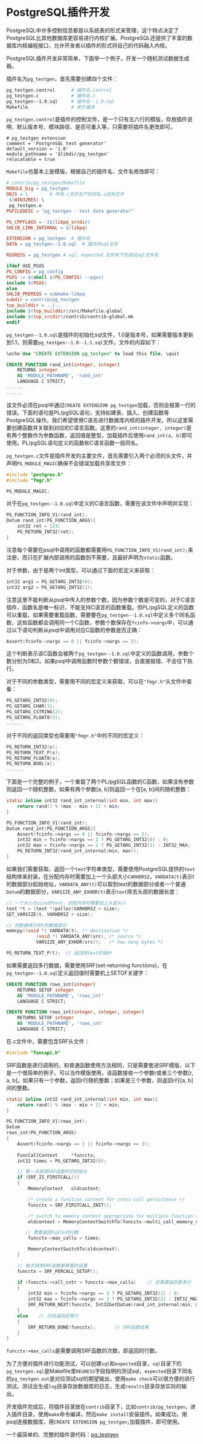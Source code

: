 # PostgreSQL插件开发

PostgreSQL中许多控制信息都是以系统表的形式来管理，这个特点决定了PostgreSQL比其他数据库更容易进行内核扩展。PostgreSQL还提供了丰富的数据库内核编程接口，允许开发者以插件的形式将自己的代码融入内核。

PostgreSQL插件开发非常简单，下面举一个例子，开发一个随机测试数据生成器。

插件名为`pg_testgen`，首先需要创建四个文件：

```bash
pg_testgen.control      # 插件名.control
pg_testgen.c            # 插件名.c
pg_testgen--1.0.sql     # 插件名--1.0.sql
Makefile                # 用于编译
```

`pg_testgen.control`是插件的控制文件，是一个只有五六行的模版，存放插件说明、默认版本号、模块路径、是否可重入等，只需要将插件名更改即可。

```
# pg_testgen extension
comment = 'PostgreSQL test generator'
default_version = '1.0'
module_pathname = '$libdir/pg_testgen'
relocatable = true
```

`Makefile`也基本上是模版，根据自己的插件名、文件名修改即可：

```makefile
# contrib/pg_testgen/Makefile
MODULE_big = pg_testgen
OBJS = \        # 所有.c文件生产的同名.o目标文件
 $(WIN32RES) \
 pg_testgen.o
PGFILEDESC = "pg_testgen - test data generator"

PG_CPPFLAGS = -I$(libpq_srcdir)
SHLIB_LINK_INTERNAL = $(libpq)

EXTENSION = pg_testgen  # 插件名
DATA = pg_testgen--1.0.sql  # 插件的sql文件

REGRESS = pg_testgen # sql、expected 文件夹下的测试sql文件名

ifdef USE_PGXS
PG_CONFIG = pg_config
PGXS := $(shell $(PG_CONFIG) --pgxs)
include $(PGXS)
else
SHLIB_PREREQS = submake-libpq
subdir = contrib/pg_testgen
top_builddir = ../..
include $(top_builddir)/src/Makefile.global
include $(top_srcdir)/contrib/contrib-global.mk
endif
```

`pg_testgen--1.0.sql`是插件的初始化sql文件，1.0是版本号，如果需要版本更新到1.1，则需要`pg_testgen--1.0--1.1.sql`文件。文件的内容如下：

```sql
\echo Use "CREATE EXTENSION pg_testgen" to load this file. \quit

CREATE FUNCTION rand_int(integer, integer)
    RETURNS integer
    AS 'MODULE_PATHNAME', 'rand_int'
    LANGUAGE C STRICT;
......
......
```

该文件必须在psql中通过`CREATE EXTENSION pg_testgen`加载，否则会报第一行的错误。下面的语句是PL/pgSQL语句，支持如建表、插入、创建函数等PostgreSQL操作。我们希望使用C语言进行数据库内核的插件开发，所以这里需要创建函数并关联到对应的C语言函数。这里的`rand_int(integer, integer)`是有两个整数作为参数函数，返回值是整型，加载插件后使用`rand_int(a, b)`即可使用。PL/pgSQL语句定义的函数和C语言函数一般同名。

`pg_testgen.c`文件是插件开发的主要文件，首先需要引入两个必须的头文件，并声明`PG_MODULE_MAGIC`确保不会错误加载共享库文件：

```c
#include "postgres.h"
#include "fmgr.h"

PG_MODULE_MAGIC;
```

对于在`pg_testgen--1.0.sql`中定义的C语言函数，需要在该文件中声明并实现：

```c
PG_FUNCTION_INFO_V1(rand_int);
Datum rand_int(PG_FUNCTION_ARGS){
    int32 ret = 123;
    PG_RETURN_INT32(ret);
}
```

注意每个需要在psql中调用的函数都需要用`PG_FUNCTION_INFO_V1(rand_int);`来注册，而只在扩展内部调用的函数则不需要，且最好声明为`static`函数。

对于参数，由于是两个int类型，可以通过下面的宏定义来获取：

```c
int32 arg1 = PG_GETARG_INT32(0);
int32 arg2 = PG_GETARG_INT32(1);
```

注意这里不能判断从psql中传入的参数个数，因为参数个数是可变的，对于C语言插件，函数名是唯一标识，不能支持C语言的函数重载。但PL/pgSQL定义的函数可以重载，如果需要重载函数，需要要在`pg_testgen--1.0.sql`中定义多个同名函数，这些函数都会调用同一个C函数，参数个数保存在`fcinfo->nargs`中，可以通过以下语句判断从psql中调用对应C函数的参数是否正确：

```c
Assert(fcinfo->nargs == 0 || fcinfo->nargs == 2);
```

这个判断表示该C函数会被两个`pg_testgen--1.0.sql`中定义的函数调用，参数个数分别为0和2。如果psql中调用函数时参数个数错误，会直接报错、不会往下执行。

对于不同的参数类型，需要用不同的宏定义来获取，可以在`"fmgr.h"`头文件中查看：

```c
PG_GETARG_INT32(0);
PG_GETARG_CHAR(1);
PG_GETARG_CSTRING(2);
PG_GETARG_FLOAT8(3);
......
```

对于不同的返回类型也需要用`"fmgr.h"`中的不同的宏定义：

```c
PG_RETURN_INT32(x);
PG_RETURN_TEXT_P(x);
PG_RETURN_FLOAT8(x);
PG_RETURN_BOOL(x);
......
```

下面是一个完整的例子，一个重载了两个PL/pgSQL函数的C函数，如果没有参数则返回一个随机整数，如果有两个参数[a, b]则返回一个在[a, b]间的随机整数：

```c
static inline int32 rand_int_internal(int min, int max){
    return rand() % (max - min + 1) + min;
}

PG_FUNCTION_INFO_V1(rand_int);
Datum rand_int(PG_FUNCTION_ARGS){
    Assert(fcinfo->nargs == 0 || fcinfo->nargs == 2);
    int32 min = fcinfo->nargs == 2 ? PG_GETARG_INT32(0) : 0;
    int32 max = fcinfo->nargs == 2 ? PG_GETARG_INT32(1) : INT32_MAX;
    PG_RETURN_INT32(rand_int_internal(min, max));
}
```

如果我们需要获取、返回一个`text`字符串类型，需要使用PostgreSQL提供的`text`结构体来封装，在分配内存时需要加上一个头部大小`CARHDRSZ`，`VARDATA(t)`表示t的数据部分起始地址，`VARDATA_ANY(t)`可以取到text的数据部分或者一个普通`Datum`的数据部分，`VARSIZE_ANY_EXHDR(t)`表示`text`除去头部的数据长度：

```c
// 一个大小为size的text，分配内存时需要加上头部大小
text *t = (text *)palloc(VARHDRSZ + size);
SET_VARSIZE(t, VARHDRSZ + size);

// 将数据拷贝到t的数据部分
memcpy((void *) VARDATA(t), /* destination */
           (void *) VARDATA_ANY(src), /* source */
           VARSIZE_ANY_EXHDR(src));   /* how many bytes */

PG_RETURN_TEXT_P(t);  // 返回改text的指针
```

如果需要返回多行数据，需要使用SRF(set-returning functions)，在`pg_testgen--1.0.sql`定义返回值时需要机上SETOF关键字：

```sql
CREATE FUNCTION rows_int(integer)
    RETURNS SETOF integer
    AS 'MODULE_PATHNAME', 'rows_int'
    LANGUAGE C STRICT;

CREATE FUNCTION rows_int(integer, integer, integer)
    RETURNS SETOF integer
    AS 'MODULE_PATHNAME', 'rows_int'
    LANGUAGE C STRICT;
```

在.c文件中，需要包含SRF头文件：

```c
#include "funcapi.h"
```

SRF函数是递归调用的，和普通函数使用方法相同，只是需要套进SRF模版，以下是一个很简单的例子，可以当作模版使用，该函数接收一个参数r或者三个参数[r, a, b]。如果只有一个参数，返回r行随机整数；如果是三个参数，则返回r行[a, b]间的整数。

```c
static inline int32 rand_int_internal(int min, int max){
    return rand() % (max - min + 1) + min;
}

PG_FUNCTION_INFO_V1(rows_int);
Datum
rows_int(PG_FUNCTION_ARGS)
{
    Assert(fcinfo->nargs == 1 || fcinfo->nargs == 3);
    
    FuncCallContext     *funcctx;
    int32 times = PG_GETARG_INT32(0);

    // 第一次调用SRF函数时的初始化
    if (SRF_IS_FIRSTCALL())
    {
        MemoryContext   oldcontext;

        /* create a function context for cross-call persistence */
        funcctx = SRF_FIRSTCALL_INIT();

        /* switch to memory context appropriate for multiple function calls */
        oldcontext = MemoryContextSwitchTo(funcctx->multi_call_memory_ctx);

       // 需要返回tuple的行数
        funcctx->max_calls = times;

        MemoryContextSwitchTo(oldcontext);
    }

    // 每次调用SRF函数都需要的设置
    funcctx = SRF_PERCALL_SETUP();

    if (funcctx->call_cntr < funcctx->max_calls)    // 还需要返回更多行
    {
        int32 min = fcinfo->nargs == 3 ? PG_GETARG_INT32(1) : 0;
        int32 max = fcinfo->nargs == 3 ? PG_GETARG_INT32(2) : INT32_MAX;
        SRF_RETURN_NEXT(funcctx, Int32GetDatum(rand_int_internal(min, max)));   // 返回一行
    }
    else    // 已经返回足够行
    {
        SRF_RETURN_DONE(funcctx);       // SRF函数结束
    }
}
```

`funcctx->max_calls`是需要调用SRF函数的次数，即返回的行数。

为了方便对插件进行功能测试，可以创建`sql`和`expected`目录，`sql`目录下的`pg_testgen.sql`是Makefile里`REGRESS`字段指明的测试sql，`expected`目录下同名的`pg_testgen.out`是对应测试sql的期望输出，使用`make check`可以很方便的进行测试。测试会生成`log`目录存放数据库的日志，生成`results`目录存放实际的输出。

开发插件完成后，将插件目录放在`contrib`目录下，比如`contrib/pg_testgen`，进入插件目录，使用`make`命令编译，然后`make install`安装插件。如果成功，用psql连接数据库，用`CREATE EXTENSION pg_testgen;`加载插件，即可使用。

一个最简单的、完整的插件源代码：[pg_testgen](https://github.com/yuesong-feng/pg_testgen)
